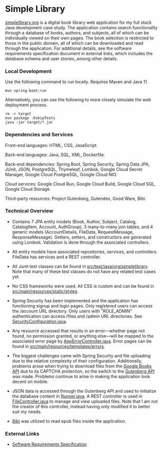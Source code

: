 # Simple Library

[simplelibrary.org](https://simplelibrary.org/) is a digital book library web application for my full stack Java development case study. The application contains search functionality through a database of books, authors, and subjects, all of which can be individually viewed on their own pages. The book selection is restricted to those in the public domain, all of which can be downloaded and read through the application. For additional details, see the software requirements specification document in external links, which includes the database schema and user stories, among other details.

### Local Development

Use the following command to run locally. Requires Maven and Java 11.

    mvn spring-boot:run

Alternatively, you can use the following to more closely simulate the web deployment process.

    rm -r target
    mvn package -DskipTests
    java -jar target/*.jar

### Dependencies and Services

Front-end languages: HTML, CSS, JavaScript.

Back-end languages: Java, SQL, XML, Dockerfile.

Back-end dependencies: Spring Boot, Spring Security, Spring Data JPA, JUnit, JSON, PostgreSQL, Thymeleaf, Lombok, Google Cloud Secret Manager, Google Cloud PostgreSQL, Google Cloud NIO.

Cloud services: Google Cloud Run, Google Cloud Build, Google Cloud SQL, Google Cloud Storage.

Third-party resources: Project Gutenberg, Gutendex, Good Ware, Bibi.

### Technical Overview

* Contains 7 JPA entity models (Book, Author, Subject, Catalog, CatalogItem, Account, AuthGroup), 3 many-to-many join tables, and 4 generic models (AccountDetails, FileData, RequestMessage, ResponseMessage). Getters, setters, and constructors are generated using Lombok. Validation is done through the associated controllers.

* All entity models have associated repositories, services, and controllers. FileData has services and a REST controller.

* All Junit test classes can be found in [src/test/java/org/simplelibrary](https://github.com/AAAAAAidan/Simple-Library/tree/main/src/test/java/org/simplelibrary). Note that many of these test classes do not have any related test cases yet.

* No CSS frameworks were used. All CSS is custom and can be found in [src/main/resources/static/styles](https://github.com/AAAAAAidan/Simple-Library/tree/main/src/main/resources/static/styles).

* Spring Security has been implemented and the application has functioning signup and login pages. Only registered users can access the /account URL directory. Only users with "ROLE_ADMIN" authentication can access /files and /admin URL directories. See [SecurityConfiguration.java](https://github.com/AAAAAAidan/Simple-Library/blob/main/src/main/java/org/simplelibrary/config/SecurityConfiguration.java).

* Any resource accessed that results in an error—whether page not found, no permission granted, or anything else—will be mapped to the associated error page by [AppErrorController.java](https://github.com/AAAAAAidan/Simple-Library/blob/main/src/main/java/org/simplelibrary/controller/AppErrorController.java). Error pages can be found in [src/main/resources/templates/errors](https://github.com/AAAAAAidan/Simple-Library/tree/main/src/main/resources/templates/errors).

* The biggest challenges came with Spring Security and file uploading due to the relative complexity of their configuration. Additionally, problems arose when trying to download files from the [Google Books API](https://developers.google.com/books/docs/v1/reference/volumes/list) due to its CAPTCHA protection, so the switch to the [Gutenberg API](https://gutendex.com/) was made. Problems continue to arise in making the application look decent on mobile.

* JSON data is accessed through the Gutenberg API and used to initialize the database content in [Runner.java](https://github.com/AAAAAAidan/Simple-Library/blob/main/src/main/java/org/simplelibrary/Runner.java). A REST controller is used in [FileController.java](https://github.com/AAAAAAidan/Simple-Library/blob/main/src/main/java/org/simplelibrary/controller/FileController.java) to manage and view uploaded files. Note that I am not the creator of this controller, instead having only modified it to better suit my needs.

* [Bibi](https://github.com/satorumurmur/bibi) was utilized to read epub files inside the application.

### External Links

* [Software Requirements Specification](https://docs.google.com/document/d/1_wm5c655yeb50E9_qUmYXXQPPT1rFpTIRPdNIKOd3Qg/edit)

